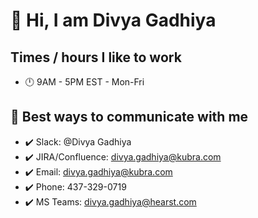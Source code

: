 # 👋 Hi, I am Divya Gadhiya

## Times / hours I like to work
- 🕛 9AM - 5PM EST - Mon-Fri

## 📱 Best ways to communicate with me
- ✔️ Slack: @Divya Gadhiya 
- ✔️ JIRA/Confluence: divya.gadhiya@kubra.com
- ✔️ Email: divya.gadhiya@kubra.com
- ✔️ Phone: 437-329-0719
- ✔️ MS Teams: divya.gadhiya@hearst.com
